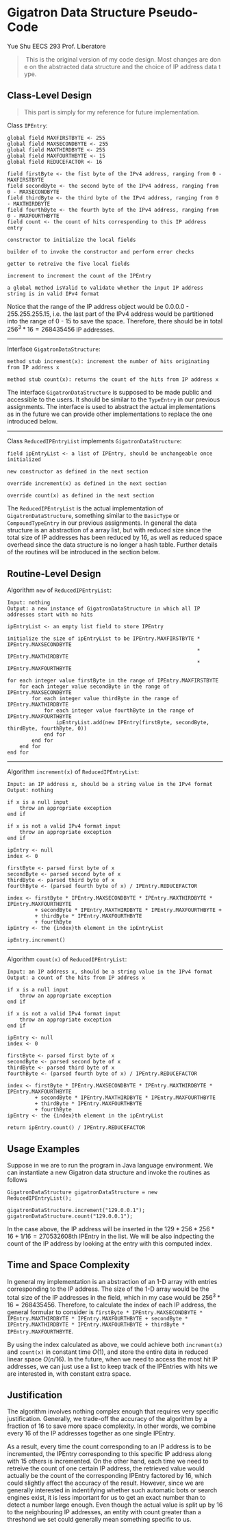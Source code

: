 # Gigatron Data Structure Pseudo-Code

Yue Shu
EECS 293
Prof. Liberatore

> This is the original version of my code design. Most changes are done on the abstracted data structure and the choice of IP address data type.

## Class-Level Design

> This part is simply for my reference for future implementation.

Class `IPEntry`:

    global field MAXFIRSTBYTE <- 255
    global field MAXSECONDBYTE <- 255
    global field MAXTHIRDBYTE <- 255
    global field MAXFOURTHBYTE <- 15
    global field REDUCEFACTOR <- 16

    field firstByte <- the fist byte of the IPv4 address, ranging from 0 - MAXFIRSTBYTE
    field secondByte <- the second byte of the IPv4 address, ranging from 0 - MAXSECONDBYTE
    field thirdByte <- the third byte of the IPv4 address, ranging from 0 - MAXTHIRDBYTE
    field fourthByte <- the fourth byte of the IPv4 address, ranging from 0 - MAXFOURTHBYTE
    field count <- the count of hits corresponding to this IP address entry

    constructor to initialize the local fields

    builder of to invoke the constructor and perform error checks

    getter to retreive the five local fields

    increment to increment the count of the IPEntry

    a global method isValid to validate whether the input IP address string is in valid IPv4 format

Notice that the range of the IP address object would be 0.0.0.0 - 255.255.255.15, i.e. the last part of the IPv4 address would be partitioned into the range of 0 - 15 to save the space. Therefore, there should be in total $256^3 * 16 = 268435456$ IP addresses.

---

Interface `GigatronDataStructure`:

    method stub increment(x): increment the number of hits originating from IP address x

    method stub count(x): returns the count of the hits from IP address x

The interface `GigatronDataStructure` is supposed to be made public and accessible to the users. It should be similar to the `TypeEntry` in our previous assignments. The interface is used to abstract the actual implementations as in the future we can provide other implementations to replace the one introduced below.

---

Class `ReducedIPEntryList` implements `GigatronDataStructure`:

    field ipEntryList <- a list of IPEntry, should be unchangeable once initialized

    new constructor as defined in the next section

    override increment(x) as defined in the next section

    override count(x) as defined in the next section

The `ReducedIPEntryList` is the actual implementation of `GigatronDataStructure`, something similar to the `BasicType` or `CompoundTypeEntry` in our previous assignments. In general the data structure is an abstraction of a array list, but with reduced size since the total size of IP addresses has been reduced by 16, as well as reduced space overhead since the data structure is no longer a hash table. Further details of the routines will be introduced in the section below.

## Routine-Level Design

Algorithm `new` of `ReducedIPEntryList`:

    Input: nothing
    Output: a new instance of GigatronDataStructure in which all IP addresses start with no hits

    ipEntryList <- an empty list field to store IPEntry

    initialize the size of ipEntryList to be IPEntry.MAXFIRSTBYTE * IPEntry.MAXSECONDBYTE 
                                                                  * IPEntry.MAXTHIRDBYTE 
                                                                  * IPEntry.MAXFOURTHBYTE

    for each integer value firstByte in the range of IPEntry.MAXFIRSTBYTE
        for each integer value secondByte in the range of IPEntry.MAXSECONDBYTE
            for each integer value thirdByte in the range of IPEntry.MAXTHIRDBYTE
                for each integer value fourthByte in the range of IPEntry.MAXFOURTHBYTE
                    ipEntryList.add(new IPEntry(firstByte, secondByte, thirdByte, fourthByte, 0))
                end for
            end for
        end for
    end for

---

Algorithm `increment(x)` of `ReducedIPEntryList`:

    Input: an IP address x, should be a string value in the IPv4 format 
    Output: nothing

    if x is a null input
        throw an appropriate exception
    end if

    if x is not a valid IPv4 format input
        throw an appropriate exception
    end if

    ipEntry <- null
    index <- 0

    firstByte <- parsed first byte of x
    secondByte <- parsed second byte of x
    thirdByte <- parsed third byte of x
    fourthByte <- (parsed fourth byte of x) / IPEntry.REDUCEFACTOR

    index <- firstByte * IPEntry.MAXSECONDBYTE * IPEntry.MAXTHIRDBYTE * IPEntry.MAXFOURTHBYTE
             + secondByte * IPEntry.MAXTHIRDBYTE * IPEntry.MAXFOURTHBYTE + 
             + thirdByte * IPEntry.MAXFOURTHBYTE
             + fourthByte
    ipEntry <- the {index}th element in the ipEntryList

    ipEntry.increment()    

---

Algorithm `count(x)` of `ReducedIPEntryList`:

    Input: an IP address x, should be a string value in the IPv4 format 
    Output: a count of the hits from IP address x

    if x is a null input
        throw an appropriate exception
    end if

    if x is not a valid IPv4 format input
        throw an appropriate exception
    end if

    ipEntry <- null
    index <- 0

    firstByte <- parsed first byte of x
    secondByte <- parsed second byte of x
    thirdByte <- parsed third byte of x
    fourthByte <- (parsed fourth byte of x) / IPEntry.REDUCEFACTOR

    index <- firstByte * IPEntry.MAXSECONDBYTE * IPEntry.MAXTHIRDBYTE * IPEntry.MAXFOURTHBYTE
             + secondByte * IPEntry.MAXTHIRDBYTE * IPEntry.MAXFOURTHBYTE 
             + thirdByte * IPEntry.MAXFOURTHBYTE
             + fourthByte
    ipEntry <- the {index}th element in the ipEntryList

    return ipEntry.count() / IPEntry.REDUCEFACTOR

## Usage Examples

Suppose in we are to run the program in Java language environment. We can instantiate a new Gigatron data structure and invoke the routines as follows

    GigatronDataStructure gigatronDataStructure = new ReducedIPEntryList();

    gigatronDataStructure.increment("129.0.0.1");
    gigatronDataStructure.count("129.0.0.1");

In the case above, the IP address will be inserted in the $129 * 256 * 256 * 16 + 1 / 16 = 270532608$th IPEntry in the list. We will be also indpecting the count of the IP address by looking at the entry with this computed index.

## Time and Space Complexity

In general my implementation is an abstraction of an 1-D array with entries corresponding to the IP address. The size of the 1-D array would be the total size of the IP addresses in the field, which in my case would be $256^3 * 16 = 268435456$. Therefore, to calculate the index of each IP address, the general formular to consider is `firstByte * IPEntry.MAXSECONDBYTE * IPEntry.MAXTHIRDBYTE * IPEntry.MAXFOURTHBYTE + secondByte * IPEntry.MAXTHIRDBYTE * IPEntry.MAXFOURTHBYTE + thirdByte * IPEntry.MAXFOURTHBYTE`.

By using the index calculated as above, we could achieve both `increment(x)` and `count(x)` in constant time $O(1)$, and store the entire data in reduced linear space $O(n/16)$. In the future, when we need to access the most hit IP addresses, we can just use a list to keep track of the IPEntries with hits we are interested in, with constant extra space.

## Justification

The algorithm involves nothing complex enough that requires very specific justification. Generally, we trade-off the accuracy of the algorithm by a fraction of 16 to save more space complexity. In other words, we combine every 16 of the IP addresses together as one single IPEntry.

As a result, every time the count corresponding to an IP address is to be incremented, the IPEntry corresponding to this specific IP address along with 15 others is incremented. On the other hand, each time we need to retreive the count of one certain IP address, the retrieved value would actually be the count of the corresponding IPEntry factored by 16, which could slightly affect the accuracy of the result. However, since we are generally interested in indentifying whether such automatic bots or search engines exist, it is less important for us to get an exact number than to detect a number large enough. Even though the actual value is split up by 16 to the neighbouring IP addresses, an entity with count greater than a threshond we set could generally mean something specific to us.
